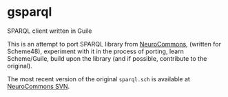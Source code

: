 gsparql
=======

SPARQL client written in Guile

This is an attempt to port SPARQL library from [NeuroCommons][nc-sparql],
(written for Scheme48), experiment with it in the process of porting,
learn Scheme/Guile, build upon the library (and if possible, contribute
to the original).

The most recent version of the original `sparql.sch` is available at
[NeuroCommons SVN][svn].

[nc-sparql]: http://neurocommons.org/page/SPARQL_in_Scheme
[svn]: http://svn.neurocommons.org/svn/trunk/packages/common/scheme/sparql.sch
